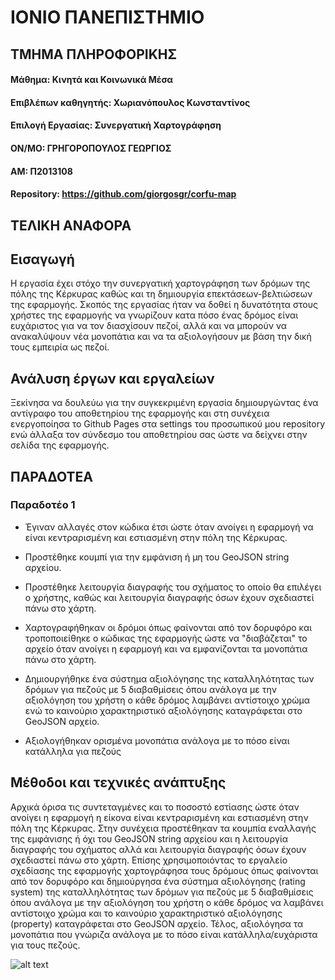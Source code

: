 # ΙΟΝΙΟ ΠΑΝΕΠΙΣΤΗΜΙΟ
## ΤΜΗΜΑ ΠΛΗΡΟΦΟΡΙΚΗΣ
#### Μάθημα: Κινητά και Κοινωνικά Μέσα
#### Επιβλέπων καθηγητής: Χωριανόπουλος Κωνσταντίνος
#### Επιλογή Εργασίας: Συνεργατική Χαρτογράφηση
#### ΟΝ/ΜΟ: ΓΡΗΓΟΡΟΠΟΥΛΟΣ ΓΕΩΡΓΙΟΣ
#### ΑΜ: Π2013108
#### Repository: https://github.com/giorgosgr/corfu-map
## ΤΕΛΙΚΗ ΑΝΑΦΟΡΑ
## Εισαγωγή
Η εργασία έχει στόχο την συνεργατική χαρτογράφηση των δρόμων της πόλης της Κέρκυρας καθώς και τη δημιουργία επεκτάσεων-βελτιώσεων της εφαρμογής. Σκοπός της εργασίας ήταν να δοθεί η δυνατότητα στους χρήστες της εφαρμογής να γνωρίζουν κατα πόσο ένας δρόμος είναι ευχάριστος για να τον διασχίσουν πεζοί, αλλά και να μπορούν να ανακαλύψουν νέα μονοπάτια και να τα αξιολογήσουν με βάση την δική τους εμπειρία ως πεζοί.

## Ανάλυση έργων και εργαλείων
Ξεκίνησα να δουλεύω για την συγκεκριμένη εργασία δημιουργώντας ένα αντίγραφο του αποθετηρίου της εφαρμογής και στη συνέχεια ενεργοποίησα το Github Pages στα settings του προσωπικού μου repository ενώ άλλαξα τον σύνδεσμο του αποθετηρίου σας ώστε να δείχνει στην σελίδα της εφαρμογής.

## ΠΑΡΑΔΟΤΕΑ
### Παραδοτέο 1
- Έγιναν αλλαγές στον κώδικα έτσι ώστε όταν ανοίγει η εφαρμογή να είναι κεντραρισμένη και εστιασμένη στην πόλη της Κέρκυρας.

- Προστέθηκε κουμπί για την εμφάνιση ή μη του GeoJSON string αρχείου.

- Προστέθηκε λειτουργία διαγραφής του σχήματος το οποίο θα επιλέγει ο χρήστης, καθώς και λειτουργία διαγραφής όσων έχουν σχεδιαστεί πάνω στο χάρτη.

- Χαρτογραφήθηκαν οι δρόμοι όπως φαίνονται από τον δορυφόρο και τροποποιείθηκε ο κώδικας της εφαρμογής ώστε να "διαβάζεται" το αρχείο όταν ανοίγει η εφαρμογή και να εμφανίζονται τα μονοπάτια πάνω στο χάρτη.

- Δημιουργήθηκε ένα σύστημα αξιολόγησης της καταλληλότητας των δρόμων για πεζούς με 5 διαβαθμίσεις όπου ανάλογα με την αξιολόγηση του χρήστη ο κάθε δρόμος λαμβάνει αντίστοιχο χρώμα ενώ το καινούριο χαρακτηριστικό αξιολόγησης καταγράφεται στο GeoJSON αρχείο.

- Αξιολογήθηκαν ορισμένα μονοπάτια ανάλογα με το πόσο είναι κατάλληλα για πεζούς

## Μέθοδοι και τεχνικές ανάπτυξης
Αρχικά όρισα τις συντεταγμένες και το ποσοστό εστίασης ώστε όταν ανοίγει η εφαρμογή η είκονα είναι κεντραρισμένη και εστιασμένη στην πόλη της Κέρκυρας. Στην συνέχεια προστέθηκαν τα κουμπία εναλλαγής της εμφάνισης ή όχι του GeoJSON string  αρχείου και η λειτουργία  διαγραφής του σχήματος αλλά και λειτουργία διαγραφής όσων έχουν σχεδιαστεί πάνω στο χάρτη. Επίσης χρησιμοποιόντας το εργαλείο σχεδίασης της εφαρμογής χαρτογράφησα τους δρόμους όπως φαίνονται από τον δορυφόρο και δημιούργησα ένα σύστημα αξιολόγησης (rating system) της καταλληλότητας των δρόμων για πεζούς με 5 διαβαθμίσεις όπου ανάλογα με την αξιολόγηση του χρήστη  ο κάθε δρόμος να λαμβάνει αντίστοιχο χρώμα και το καινούριο χαρακτηριστικό αξιολόγησης (property) καταγράφεται στο GeoJSON αρχείο. Τέλος, αξιολόγησα τα μονοπάτια που γνώριζα ανάλογα με το πόσο είναι κατάλληλα/ευχάριστα για τους πεζούς.

![alt text](https://github.com/giorgosgr/cscw/blob/master/projects/2013108/map.png) 
